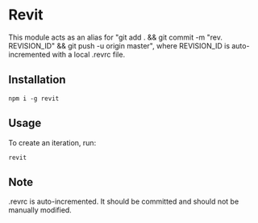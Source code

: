 # Revit

This module acts as an alias for "git add . && git commit -m "rev. REVISION_ID" && git push -u origin master", where REVISION_ID is auto-incremented with a local .revrc file.

## Installation
````
npm i -g revit
````

## Usage
To create an iteration, run:
````
revit
````

## Note
.revrc is auto-incremented. It should be committed and should not be manually modified.